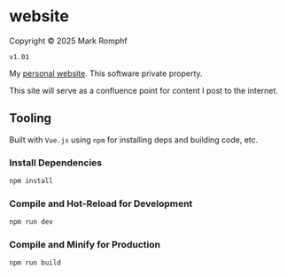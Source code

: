 # website
Copyright &copy; 2025 Mark Romphf

`v1.01`

My [personal website](https://mikeromeo.ca). This software private property.

This site will serve as a confluence point for content I post to the internet.

## Tooling

Built with `Vue.js` using `npm` for installing deps and building code, etc.

### Install Dependencies
```sh
npm install
```

### Compile and Hot-Reload for Development

```sh
npm run dev
```

### Compile and Minify for Production

```sh
npm run build
```
